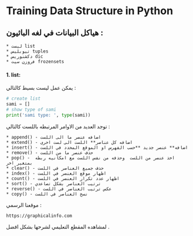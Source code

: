 


# Training Data Structure in Python



## هياكل البيانات في لغه الباثيون :
    * ليست list
    * تيوبليس tuples
    * دكشنوريس dic
    * فروزن سيت frozensets

#### 1. list:
يمكن عمل ليست بسيط كالتالي :

```python
# create list
sami = []
# show type of sami
print('sami type: ', type(sami))
```


توجد العديد من الاوامر المرتبطه باللست كالتالي :
   
    * append() - اضافه عنصر ما الى اللست
    * extend() - اضافه كل عناصر** اللست الى لست اخرى
    * insert() - اضافه** عنصر جديد **حسب الفهرس او الموقع المحدد في اللست
    * remove() - حذف عنصر ما من اللست
    * pop() -  اخذ عنصر من اللست  وحذفه من نفس اللست مع امكانيه ربطه بمتغير اخر 			
    * clear() - حذف جميع العناصر في اللست
    * index() - اظهار موقع العنصر في اللست			
    * count() - اظهار عدد تكرار العنصر في اللست
    * sort() - ترتيب العناصر بشكل تصاعدي			
    * reverse() - عكس ترتيب العناصر في اللست		
    * copy() - نسخ العناصر في اللست




موقعنا الرسمي :

```https://graphicalinfo.com```

لمشاهده المقطع التعليمي لشرحها بشكل افضل .








    